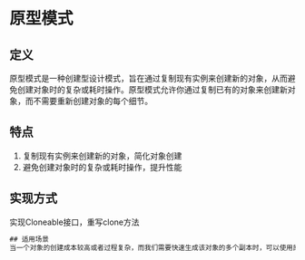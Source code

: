 # 原型模式
## 定义
原型模式是一种创建型设计模式，旨在通过复制现有实例来创建新的对象，从而避免创建对象时的复杂或耗时操作。原型模式允许你通过复制已有的对象来创建新对象，而不需要重新创建对象的每个细节。
## 特点
1. 复制现有实例来创建新的对象，简化对象创建
2. 避免创建对象时的复杂或耗时操作，提升性能
## 实现方式
实现Cloneable接口，重写clone方法
```java
## 适用场景
当一个对象的创建成本较高或者过程复杂，而我们需要快速生成该对象的多个副本时，可以使用原型模式。原型模式通过复制现有的实例来创建新对象，从而避免了反复初始化对象的开销。

